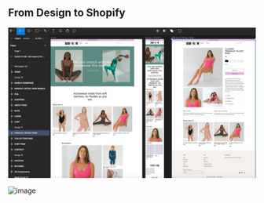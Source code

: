 ## From Design to Shopify

![image](./images/figma-design.png)

![image](./images/glide-screen-capture.png)
